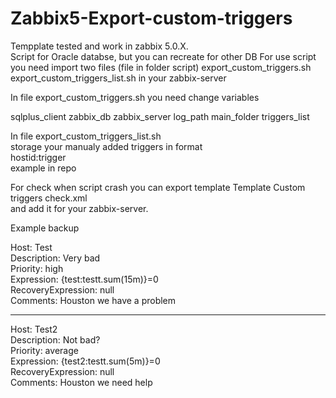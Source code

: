# Zabbix5-Export-custom-triggers

Tempplate tested and work in zabbix 5.0.X.  
Script for Oracle databse, but you can recreate for other DB 
For use script you need import two files (file in folder script)
export_custom_triggers.sh    
export_custom_triggers_list.sh
in your zabbix-server

In file
export_custom_triggers.sh 
you need change variables

sqlplus_client
zabbix_db
zabbix_server
log_path
main_folder
triggers_list

In file
export_custom_triggers_list.sh  
storage your manualy added triggers in format  
hostid:trigger  
example in repo  

For check when script crash you can export template
Template Custom triggers check.xml  
and add it for your zabbix-server.

Example backup  

Host: Test  
Description: Very bad  
Priority: high  
Expression: {test:testt.sum(15m)}=0  
RecoveryExpression: null  
Comments: Houston we have a problem  
  
--------------------------------------------------  
  
Host: Test2  
Description: Not bad?  
Priority: average  
Expression: {test2:testt.sum(5m)}=0  
RecoveryExpression: null  
Comments: Houston we need help  